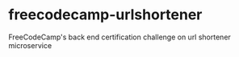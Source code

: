 # freecodecamp-urlshortener
FreeCodeCamp's back end certification challenge on url shortener microservice
